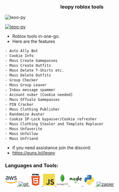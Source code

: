 <h3 align="center">leopy roblox tools</h3>

<p align="left"> <img src="https://komarev.com/ghpvc/?username=leoo-py&label=Profile%20views&color=0e75b6&style=flat" alt="leoo-py" /> </p>

<p align="left"> <a href="https://github.com/leoo-py" target="blank"><img src="https://img.shields.io/twitter/follow/leoo-py?logo=twiter&style=for-the-badge" alt="leoo-py" /></a> </p>

* Roblox tools in-one-go.
* Here are the features
```
- Auto Ally Bot
- Cookie Info
- Mass Create Gamepasses
- Mass Create Outfits
- Mass Delete T-Shirts etc.
- Mass Delete Outfits
- Group Checker
- Mass Group Leaver
- Inbox message spammer
- Account nuker [Cookie needed]
- Mass Offsale Gamepasses
- PIN Cracker
- Mass Clothing Publisher
- Randomize Avatar
- Cookie IP-Lock bypasser/Cookie refresher
- Mass Clothing Stealer and Template Replacer
- Mass Unfavorite
- Mass Unfollow
- Mass Unfriend
```

- if you need assistance join the discord:
- https://guns.lol/leopy

<h3 align="left">Languages and Tools:</h3>
<p align="left"> <a href="https://aws.amazon.com" target="_blank" rel="noreferrer"> <img src="https://raw.githubusercontent.com/devicons/devicon/master/icons/amazonwebservices/amazonwebservices-original-wordmark.svg" alt="aws" width="40" height="40"/> </a> <a href="https://git-scm.com/" target="_blank" rel="noreferrer"> <img src="https://www.vectorlogo.zone/logos/git-scm/git-scm-icon.svg" alt="git" width="40" height="40"/> </a> <a href="https://www.w3.org/html/" target="_blank" rel="noreferrer"> <img src="https://raw.githubusercontent.com/devicons/devicon/master/icons/html5/html5-original-wordmark.svg" alt="html5" width="40" height="40"/> </a> <a href="https://developer.mozilla.org/en-US/docs/Web/JavaScript" target="_blank" rel="noreferrer"> <img src="https://raw.githubusercontent.com/devicons/devicon/master/icons/javascript/javascript-original.svg" alt="javascript" width="40" height="40"/> </a> <a href="https://www.mongodb.com/" target="_blank" rel="noreferrer"> <img src="https://raw.githubusercontent.com/devicons/devicon/master/icons/mongodb/mongodb-original-wordmark.svg" alt="mongodb" width="40" height="40"/> </a> <a href="https://nodejs.org" target="_blank" rel="noreferrer"> <img src="https://raw.githubusercontent.com/devicons/devicon/master/icons/nodejs/nodejs-original-wordmark.svg" alt="nodejs" width="40" height="40"/> </a> <a href="https://www.python.org" target="_blank" rel="noreferrer"> <img src="https://raw.githubusercontent.com/devicons/devicon/master/icons/python/python-original.svg" alt="python" width="40" height="40"/> </a> <a href="https://zapier.com" target="_blank" rel="noreferrer"> <img src="https://www.vectorlogo.zone/logos/zapier/zapier-icon.svg" alt="zapier" width="40" height="40"/> </a> </p>
